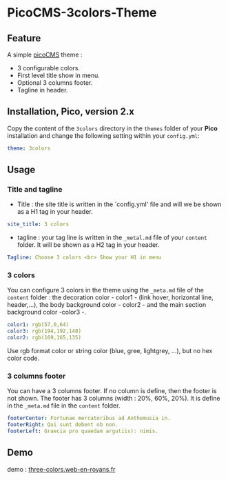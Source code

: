 # PicoCMS-3colors-Theme

## Feature

A simple [picoCMS](https://github.com/picocms/Pico) theme :
+ 3 configurable colors.
+ First level title show in menu.
+ Optional 3 columns footer.
+ Tagline in header.

## Installation, Pico, version 2.x

Copy the content of the `3colors` directory in the `themes` folder of your **Pico** installation and change the following setting within your `config.yml`:

```yaml
theme: 3colors
```
## Usage

### Title and tagline

+ Title : the site title is written in the `config.yml' file and will we be shown as a H1 tag in your header.
```yaml
site_title: 3 colors
```
+ tagline : your tag line is written in the `_metal.md` file of your `content` folder. It will be shown as a H2 tag in your header.
```yaml
Tagline: Choose 3 colors <br> Show your H1 in menu
```

### 3 colors

You can configure 3 colors in the theme using the `_meta.md` file of the `content` folder : the decoration color - color1 - (link hover, horizontal line, header,...), the body background color  - color2 - and the main section background color -color3 -.
```yaml
color1: rgb(57,0,64)
color3: rgb(194,192,148)
color2: rgb(169,165,135)
```
Use rgb format color or string color (blue, gree, lightgrey, ...), but no hex color code.

### 3 columns footer

You can have a 3 columns footer. If no column is define, then the footer is not shown. The footer has 3 columns (width : 20%, 60%, 20%). It is define in the `_meta.md` file in the `content` folder.
```yaml
footerCenter: Fortunae mercatoribus ad Anthemusia in.
footerRight: Qui sunt debent ob non.
footerLeft: Graecia pro quaedam argutiis): nimis.
```

## Demo

demo : [three-colors.web-en-royans.fr](http://three-colors.web-en-royans.fr/)

